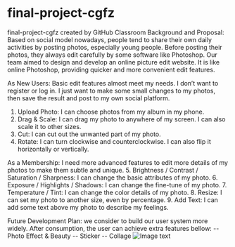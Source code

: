 # final-project-cgfz
final-project-cgfz created by GitHub Classroom
Background and Proposal:
Based on social model nowadays, people tend to share their own daily activities by posting photos, especially young people. Before posting their photos, they always edit carefully by some software like Photoshop. Our team aimed to design and develop an online picture edit website. It is like online Photoshop, providing quicker and more convenient edit features. 

As New Users:
Basic edit features almost meet my needs. I don’t want to register or log in. I just want to make some small changes to my photos, then save the result and post to my own social platform.
1. Upload Photo: I can choose photos from my album in my phone. 
2. Drag & Scale: I can drag my photo to anywhere of my screen. I can also scale it to other sizes.
3. Cut: I can cut out the unwanted part of my photo.
4. Rotate: I can turn clockwise and counterclockwise. I can also flip it horizontally or vertically.

As a Membership:
I need more advanced features to edit more details of my photos to make them subtle and unique.
5. Brightness / Contrast / Saturation / Sharpness: I can change the basic attributes of my photo.
6. Exposure / Highlights / Shadows: I can change the fine-tune of my photo.
7. Temperature / Tint: I can change the color details of my photo.
8. Resize: I can set my photo to another size, even by percentage.
9. Add Text: I can add some text above my photo to describe my feelings.

Future Development Plan:
we consider to build our user system more widely. After consumption, the user can achieve extra features bellow:
-- Photo Effect & Beauty
-- Sticker
-- Collage
![Image text](https://github.com/neu-mis-info6150-fall-2018/final-project-cgfz/blob/master/domain_model_image/6150.svg)
